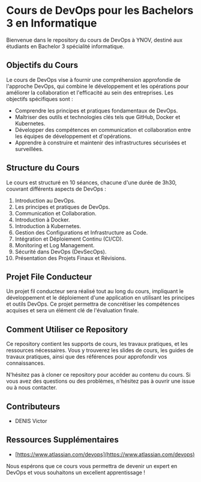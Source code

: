 # Cours de DevOps pour les Bachelors 3 en Informatique

Bienvenue dans le repository du cours de DevOps à YNOV, destiné aux étudiants en Bachelor 3 spécialité informatique.

## Objectifs du Cours

Le cours de DevOps vise à fournir une compréhension approfondie de l'approche DevOps, qui combine le développement et les opérations pour améliorer la collaboration et l'efficacité au sein des entreprises. Les objectifs spécifiques sont :

- Comprendre les principes et pratiques fondamentaux de DevOps.
- Maîtriser des outils et technologies clés tels que GitHub, Docker et Kubernetes.
- Développer des compétences en communication et collaboration entre les équipes de développement et d'opérations.
- Apprendre à construire et maintenir des infrastructures sécurisées et surveillées.

## Structure du Cours

Le cours est structuré en 10 séances, chacune d'une durée de 3h30, couvrant différents aspects de DevOps :

1. Introduction au DevOps.
2. Les principes et pratiques de DevOps.
3. Communication et Collaboration.
4. Introduction à Docker.
5. Introduction à Kubernetes.
6. Gestion des Configurations et Infrastructure as Code.
7. Intégration et Déploiement Continu (CI/CD).
8. Monitoring et Log Management.
9. Sécurité dans DevOps (DevSecOps).
10. Présentation des Projets Finaux et Révisions.

## Projet File Conducteur

Un projet fil conducteur sera réalisé tout au long du cours, impliquant le développement et le déploiement d'une application en utilisant les principes et outils DevOps. Ce projet permettra de concrétiser les compétences acquises et sera un élément clé de l'évaluation finale.

## Comment Utiliser ce Repository

Ce repository contient les supports de cours, les travaux pratiques, et les ressources nécessaires. Vous y trouverez les slides de cours, les guides de travaux pratiques, ainsi que des références pour approfondir vos connaissances.

N'hésitez pas à cloner ce repository pour accéder au contenu du cours. Si vous avez des questions ou des problèmes, n'hésitez pas à ouvrir une issue ou à nous contacter.

## Contributeurs

- DENIS Victor

## Ressources Supplémentaires

- [https://www.atlassian.com/devops](https://www.atlassian.com/devops)

Nous espérons que ce cours vous permettra de devenir un expert en DevOps et vous souhaitons un excellent apprentissage !
